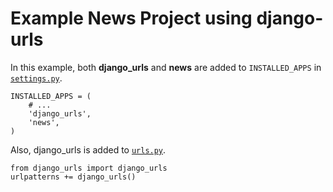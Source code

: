 Example News Project using django-urls
======================================

In this example, both **django_urls** and **news** are added to `INSTALLED_APPS` in [`settings.py`](/django-urls/django-urls/blob/master/example/news/settings.py).

    INSTALLED_APPS = (
        # ...
        'django_urls',
        'news',
    )

Also, django_urls is added to [`urls.py`](/django-urls/django-urls/blob/master/example/news/urls.py).

    from django_urls import django_urls
    urlpatterns += django_urls()
